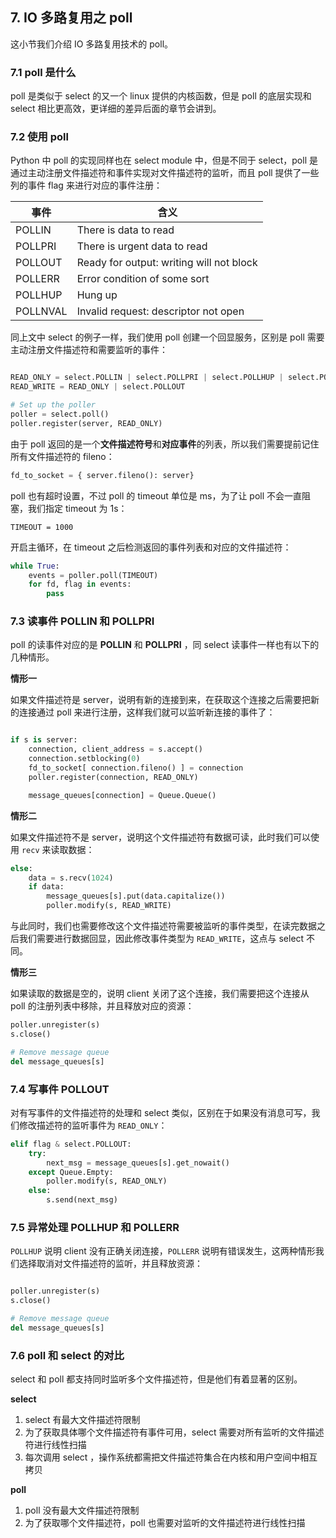 ## 7. IO 多路复用之 poll

这小节我们介绍 IO 多路复用技术的 poll。

### 7.1 poll 是什么

poll 是类似于 select 的又一个 linux 提供的内核函数，但是 poll 的底层实现和 select 相比更高效，更详细的差异后面的章节会讲到。


### 7.2 使用 poll

Python 中 poll 的实现同样也在 select module 中，但是不同于 select，poll 是通过主动注册文件描述符和事件实现对文件描述符的监听，而且 poll 提供了一些列的事件 flag 来进行对应的事件注册：

<table>
    <thead>
    <tr>
        <th>事件</th>
        <th>含义</th>
    </tr>
    </thead>
    <tbody>
        <tr><td>POLLIN</td> <td> There is data to read</td></tr>
        <tr><td>POLLPRI</td> <td>There is urgent data to read</td></tr>
        <tr><td>POLLOUT</td> <td>Ready for output: writing will not block</td></tr>
        <tr><td>POLLERR</td> <td>Error condition of some sort</td></tr>
        <tr><td>POLLHUP</td> <td>Hung up</td></tr>
        <tr><td>POLLNVAL</td> <td>Invalid request: descriptor not open</td></tr>
    </tbody>
</table>


同上文中 select 的例子一样，我们使用 poll 创建一个回显服务，区别是 poll 需要主动注册文件描述符和需要监听的事件：
```python

READ_ONLY = select.POLLIN | select.POLLPRI | select.POLLHUP | select.POLLERR
READ_WRITE = READ_ONLY | select.POLLOUT

# Set up the poller
poller = select.poll()
poller.register(server, READ_ONLY)

```

由于 poll 返回的是一个**文件描述符号**和**对应事件**的列表，所以我们需要提前记住所有文件描述符的 fileno：
```python
fd_to_socket = { server.fileno(): server}
```

poll 也有超时设置，不过 poll 的 timeout 单位是 ms，为了让 poll 不会一直阻塞，我们指定 timeout 为 1s：
```
TIMEOUT = 1000
```

开启主循环，在 timeout 之后检测返回的事件列表和对应的文件描述符：
```python
while True:
    events = poller.poll(TIMEOUT)
    for fd, flag in events:
        pass
```

### 7.3 读事件 POLLIN 和 POLLPRI

poll 的读事件对应的是 **POLLIN** 和 **POLLPRI** ，同 select 读事件一样也有以下的几种情形。

**情形一**

如果文件描述符是 server，说明有新的连接到来，在获取这个连接之后需要把新的连接通过 poll 来进行注册，这样我们就可以监听新连接的事件了：

```python

if s is server:
    connection, client_address = s.accept()
    connection.setblocking(0)
    fd_to_socket[ connection.fileno() ] = connection
    poller.register(connection, READ_ONLY)

    message_queues[connection] = Queue.Queue()
```

**情形二**

如果文件描述符不是 server，说明这个文件描述符有数据可读，此时我们可以使用 `recv` 来读取数据：

```python
else:
    data = s.recv(1024)
    if data:
        message_queues[s].put(data.capitalize())
        poller.modify(s, READ_WRITE)

```
与此同时，我们也需要修改这个文件描述符需要被监听的事件类型，在读完数据之后我们需要进行数据回显，因此修改事件类型为 `READ_WRITE`，这点与 select 不同。

**情形三**

如果读取的数据是空的，说明 client 关闭了这个连接，我们需要把这个连接从 poll 的注册列表中移除，并且释放对应的资源：

```python
poller.unregister(s)
s.close()

# Remove message queue
del message_queues[s]
```

### 7.4 写事件 POLLOUT

对有写事件的文件描述符的处理和 select 类似，区别在于如果没有消息可写，我们修改描述符的监听事件为 `READ_ONLY`：
```python
elif flag & select.POLLOUT:
    try:
        next_msg = message_queues[s].get_nowait()
    except Queue.Empty:
        poller.modify(s, READ_ONLY)
    else:
        s.send(next_msg)
```

### 7.5 异常处理 POLLHUP 和 POLLERR

`POLLHUP` 说明 client 没有正确关闭连接，`POLLERR` 说明有错误发生，这两种情形我们选择取消对文件描述符的监听，并且释放资源：
```python

poller.unregister(s)
s.close()

# Remove message queue
del message_queues[s]
```

### 7.6 poll 和 select 的对比

select 和 poll 都支持同时监听多个文件描述符，但是他们有着显著的区别。

**select**

1. select 有最大文件描述符限制
2. 为了获取具体哪个文件描述符有事件可用，select 需要对所有监听的文件描述符进行线性扫描
3. 每次调用 select ，操作系统都需把文件描述符集合在内核和用户空间中相互拷贝

**poll**

1. poll 没有最大文件描述符限制
2. 为了获取哪个文件描述符，poll 也需要对监听的文件描述符进行线性扫描


